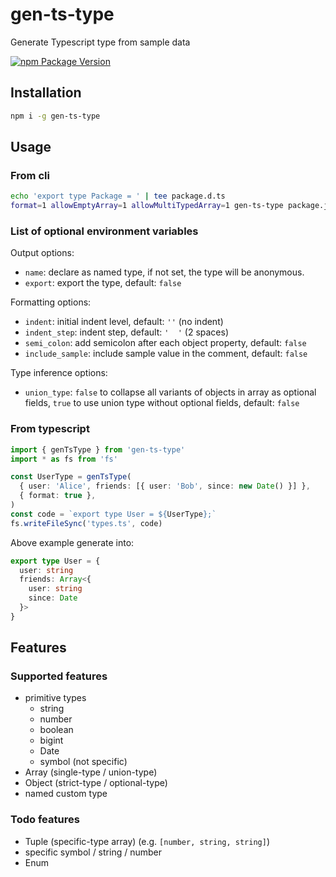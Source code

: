 # gen-ts-type

Generate Typescript type from sample data

[![npm Package Version](https://img.shields.io/npm/v/gen-ts-type.svg?maxAge=2592000)](https://www.npmjs.com/package/gen-ts-type)

## Installation

```bash
npm i -g gen-ts-type
```

## Usage

### From cli

```bash
echo 'export type Package = ' | tee package.d.ts
format=1 allowEmptyArray=1 allowMultiTypedArray=1 gen-ts-type package.json | tee -a package.d.ts
```

### List of optional environment variables

Output options:

- `name`: declare as named type, if not set, the type will be anonymous.
- `export`: export the type, default: `false`

Formatting options:

- `indent`: initial indent level, default: `''` (no indent)
- `indent_step`: indent step, default: `'  '` (2 spaces)
- `semi_colon`: add semicolon after each object property, default: `false`
- `include_sample`: include sample value in the comment, default: `false`

Type inference options:

- `union_type`: `false` to collapse all variants of objects in array as optional fields, `true` to use union type without optional fields, default: `false`

### From typescript

```typescript
import { genTsType } from 'gen-ts-type'
import * as fs from 'fs'

const UserType = genTsType(
  { user: 'Alice', friends: [{ user: 'Bob', since: new Date() }] },
  { format: true },
)
const code = `export type User = ${UserType};`
fs.writeFileSync('types.ts', code)
```

Above example generate into:

```typescript
export type User = {
  user: string
  friends: Array<{
    user: string
    since: Date
  }>
}
```

## Features

### Supported features

- primitive types
  - string
  - number
  - boolean
  - bigint
  - Date
  - symbol (not specific)
- Array (single-type / union-type)
- Object (strict-type / optional-type)
- named custom type

### Todo features

- Tuple (specific-type array) (e.g. `[number, string, string]`)
- specific symbol / string / number
- Enum
